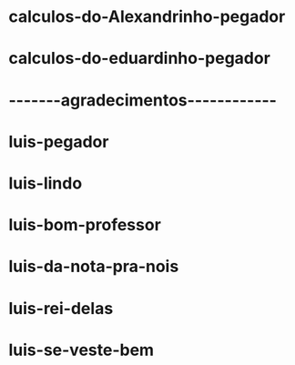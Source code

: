 # calculos-do-Alexandrinho-pegador
# calculos-do-eduardinho-pegador
# -------agradecimentos------------
# luis-pegador
# luis-lindo
# luis-bom-professor
# luis-da-nota-pra-nois
# luis-rei-delas
# luis-se-veste-bem
